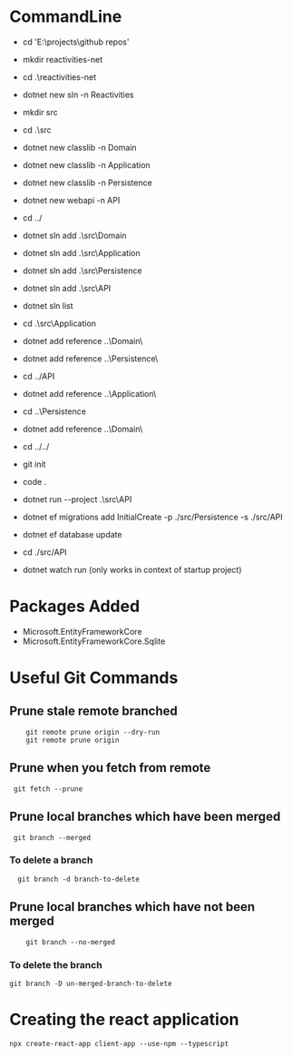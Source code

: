 # CommandLine
- cd 'E:\projects\github repos'

- mkdir reactivities-net

- cd .\reactivities-net
- dotnet new sln -n Reactivities

- mkdir src

- cd .\src
- dotnet new classlib -n Domain
- dotnet new classlib -n Application
- dotnet new classlib -n Persistence
- dotnet new webapi -n API
- cd ../
- dotnet sln add .\src\Domain
- dotnet sln add .\src\Application
- dotnet sln add .\src\Persistence
- dotnet sln add .\src\API
- dotnet sln list
- cd .\src\Application
- dotnet add reference ..\Domain\
- dotnet add reference ..\Persistence\
- cd ../API
- dotnet add reference ..\Application\
- cd ..\Persistence
- dotnet add reference ..\Domain\
- cd ../../
- git init
- code .
- dotnet run --project .\src\API
- dotnet ef migrations add InitialCreate -p ./src/Persistence -s ./src/API
- dotnet ef database update
- cd ./src/API
- dotnet watch run (only works in context of startup project)

# Packages Added

- Microsoft.EntityFrameworkCore
- Microsoft.EntityFrameworkCore.Sqlite

# Useful Git Commands

## Prune stale remote branched

```
    git remote prune origin --dry-run
    git remote prune origin
```

## Prune when you fetch from remote
```
 git fetch --prune 
 ```

 ## Prune local branches which have been merged
 ```
  git branch --merged
  ```

  ### To delete a branch 
  ```
    git branch -d branch-to-delete
  ```

## Prune local branches which have not been merged
```
    git branch --no-merged
```

### To delete the branch 
```
git branch -D un-merged-branch-to-delete
```


# Creating the react application 
```
npx create-react-app client-app --use-npm --typescript
```

